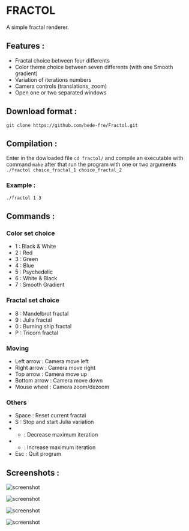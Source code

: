 # FRACTOL

A simple fractal renderer.


## Features :

* Fractal choice between four differents
* Color theme choice between seven differents (with one Smooth gradient)
* Variation of iterations numbers
* Camera controls (translations, zoom)
* Open one or two separated windows

## Download format :

```git clone https://github.com/bede-fre/Fractol.git```

## Compilation :

Enter in the dowloaded file ```cd fractol/``` and compile an executable with command ```make``` after that run the program with one or two arguments ```./fractol choice_fractal_1 choice_fractal_2```

### Example :

```./fractol 1 3```

## Commands :

### Color set choice
- 1 : Black & White
- 2 : Red
- 3 : Green
- 4 : Blue
- 5 : Psychedelic
- 6 : White & Black
- 7 : Smooth Gradient

### Fractal set choice
- 8 : Mandelbrot fractal
- 9 : Julia fractal
- 0 : Burning ship fractal
- P : Tricorn fractal

### Moving
- Left arrow : Camera move left
- Right arrow : Camera move right
- Top arrow : Camera move up
- Bottom arrow : Camera move down
- Mouse wheel : Camera zoom/dezoom

### Others
- Space : Reset current fractal
- S : Stop and start Julia variation
- - : Decrease maximum iteration
- + : Increase maximum iteration
- Esc : Quit program

## Screenshots :

![screenshot](/screens/Mandelbrot.png?raw=true)

![screenshot](/screens/Julia.png?raw=true)

![screenshot](/screens/Burningship.png?raw=true)

![screenshot](/screens/Tricorn.png?raw=true)
